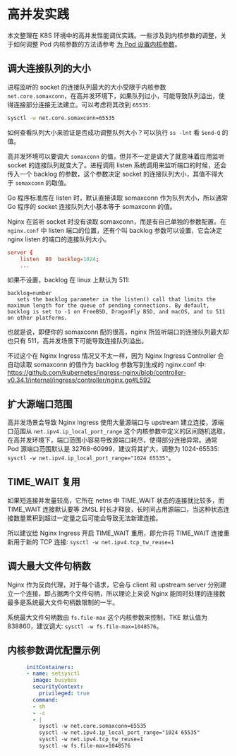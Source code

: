 # 高并发实践

本文整理在 K8S 环境中的高并发性能调优实践。一些涉及到内核参数的调整，关于如何调整 Pod 内核参数的方法请参考 [为 Pod 设置内核参数](../../trick/deploy/set-sysctl.md)。

## 调大连接队列的大小

进程监听的 socket 的连接队列最大的大小受限于内核参数 `net.core.somaxconn`，在高并发环境下，如果队列过小，可能导致队列溢出，使得连接部分连接无法建立。可以考虑将其改到 `65535`:

```bash
sysctl -w net.core.somaxconn=65535
```

如何查看队列大小来验证是否成功调整队列大小？可以执行 `ss -lnt` 看 `Send-Q` 的值。

高并发环境可以要调大 `somaxconn` 的值，但并不一定是调大了就意味着应用监听 socket 的连接队列就变大了。进程调用 listen 系统调用来监听端口的时候，还会传入一个 backlog 的参数，这个参数决定 socket 的连接队列大小，其值不得大于 `somaxconn` 的取值。

Go 程序标准库在 listen 时，默认直接读取 somaxconn 作为队列大小，所以通常 Go 程序的 socket 连接队列大小基本等于 somaxconn 的值。

Nginx 在监听 socket 时没有读取 somaxconn，而是有自己单独的参数配置。在 `nginx.conf` 中 listen 端口的位置，还有个叫 backlog 参数可以设置，它会决定 nginx listen 的端口的连接队列大小。

``` nginx.conf
server {
    listen  80  backlog=1024;
    ...
```

如果不设置，backlog 在 linux 上默认为 511:

```
backlog=number
   sets the backlog parameter in the listen() call that limits the maximum length for the queue of pending connections. By default, backlog is set to -1 on FreeBSD, DragonFly BSD, and macOS, and to 511 on other platforms.
```

也就是说，即便你的 somaxconn 配的很高，nginx 所监听端口的连接队列最大却也只有 511，高并发场景下可能导致连接队列溢出。

不过这个在 Nginx Ingress 情况又不太一样，因为 Nginx Ingress Controller 会自动读取 somaxconn 的值作为 backlog 参数写到生成的 nginx.conf 中: https://github.com/kubernetes/ingress-nginx/blob/controller-v0.34.1/internal/ingress/controller/nginx.go#L592


## 扩大源端口范围

高并发场景会导致 Nginx Ingress 使用大量源端口与 upstream 建立连接，源端口范围从 `net.ipv4.ip_local_port_range` 这个内核参数中定义的区间随机选取，在高并发环境下，端口范围小容易导致源端口耗尽，使得部分连接异常。通常 Pod 源端口范围默认是 32768-60999，建议将其扩大，调整为 1024-65535: `sysctl -w net.ipv4.ip_local_port_range="1024 65535"`。

## TIME_WAIT 复用

如果短连接并发量较高，它所在 netns 中 TIME_WAIT 状态的连接就比较多，而 TIME_WAIT 连接默认要等 2MSL 时长才释放，长时间占用源端口，当这种状态连接数量累积到超过一定量之后可能会导致无法新建连接。

所以建议给 Nginx Ingress 开启 TIME_WAIT 重用，即允许将 TIME_WAIT 连接重新用于新的 TCP 连接: `sysctl -w net.ipv4.tcp_tw_reuse=1`

## 调大最大文件句柄数

Nginx 作为反向代理，对于每个请求，它会与 client 和 upstream server 分别建立一个连接，即占据两个文件句柄，所以理论上来说 Nginx 能同时处理的连接数最多是系统最大文件句柄数限制的一半。

系统最大文件句柄数由 `fs.file-max` 这个内核参数来控制，TKE 默认值为 838860，建议调大: `sysctl -w fs.file-max=1048576`。

## 内核参数调优配置示例

```yaml
      initContainers:
      - name: setsysctl
        image: busybox
        securityContext:
          privileged: true
        command:
        - sh
        - -c
        - |
          sysctl -w net.core.somaxconn=65535
          sysctl -w net.ipv4.ip_local_port_range="1024 65535"
          sysctl -w net.ipv4.tcp_tw_reuse=1
          sysctl -w fs.file-max=1048576
```